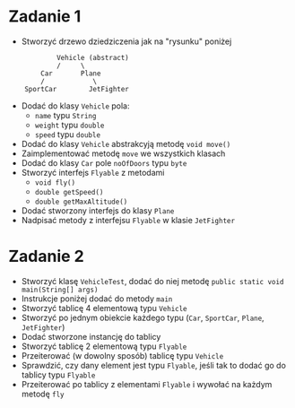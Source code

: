 # Zadanie 1

- Stworzyć drzewo dziedziczenia jak na "rysunku" poniżej

```
            Vehicle (abstract)
            /     \
        Car       Plane
        /            \
    SportCar        JetFighter

``` 

- Dodać do klasy `Vehicle` pola:
  - `name` typu `String`
  - `weight` typu `double`
  - `speed` typu `double`
- Dodać do klasy `Vehicle` abstrakcyją metodę `void move()`
- Zaimplementować metodę `move` we wszystkich klasach
- Dodać do klasy `Car` pole `noOfDoors` typu `byte`
- Stworzyć interfejs `Flyable` z metodami 
  - `void fly()`
  - `double getSpeed()`
  - `double getMaxAltitude()`
- Dodać stworzony interfejs do klasy `Plane`
- Nadpisać metody z interfejsu `Flyable` w klasie `JetFighter`


# Zadanie 2

- Stworzyć klasę `VehicleTest`, dodać do niej metodę `public static void main(String[] args)`
- Instrukcje poniżej dodać do metody `main`
- Stworzyć tablicę 4 elementową typu `Vehicle`
- Stworzyć po jednym obiekcie każdego typu (`Car`, `SportCar`, `Plane`, `JetFighter`)
- Dodać stworzone instancję do tablicy
- Stworzyć tablicę 2 elementową typu `Flyable`
- Przeiterować (w dowolny sposób) tablicę typu `Vehicle`
- Sprawdzić, czy dany element jest typu `Flyable`, jeśli tak to dodać go do tablicy typu `Flyable`
- Przeiterować po tablicy z elementami `Flyable` i wywołać na każdym metodę `fly`
